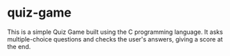 # quiz-game
This is a simple Quiz Game built using the C programming language. It asks multiple-choice questions and checks the user's answers, giving a score at the end.
